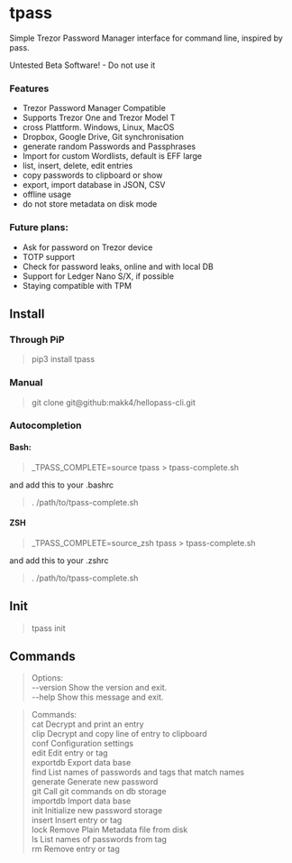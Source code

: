 # tpass

Simple Trezor Password Manager interface for command line, inspired by pass.

Untested Beta Software! - Do not use it

### Features
- Trezor Password Manager Compatible
- Supports Trezor One and Trezor Model T
- cross Plattform. Windows, Linux, MacOS
- Dropbox, Google Drive, Git synchronisation
- generate random Passwords and Passphrases
- Import for custom Wordlists, default is EFF large
- list, insert, delete, edit entries
- copy passwords to clipboard or show
- export, import database in JSON, CSV
- offline usage
- do not store metadata on disk mode

### Future plans:
- Ask for password on Trezor device
- TOTP support
- Check for password leaks, online and with local DB
- Support for Ledger Nano S/X, if possible
- Staying compatible with TPM

## Install

### Through PiP

> pip3 install tpass

### Manual

> git clone git@github:makk4/hellopass-cli.git

### Autocompletion

#### Bash:
> _TPASS_COMPLETE=source tpass > tpass-complete.sh

and add this to your .bashrc
> . /path/to/tpass-complete.sh

#### ZSH
> _TPASS_COMPLETE=source_zsh tpass > tpass-complete.sh

and add this to your .zshrc
> . /path/to/tpass-complete.sh


## Init

> tpass init

## Commands

>Options:  
  --version  Show the version and exit.  
  --help     Show this message and exit.  

>Commands:  
  cat       Decrypt and print an entry  
  clip      Decrypt and copy line of entry to clipboard  
  conf      Configuration settings  
  edit      Edit entry or tag  
  exportdb  Export data base  
  find      List names of passwords and tags that match names  
  generate  Generate new password  
  git       Call git commands on db storage  
  importdb  Import data base  
  init      Initialize new password storage  
  insert    Insert entry or tag  
  lock      Remove Plain Metadata file from disk  
  ls        List names of passwords from tag  
  rm        Remove entry or tag  